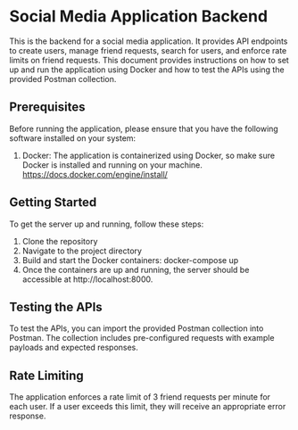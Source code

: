 # Social Media Application Backend
This is the backend for a social media application. It provides API endpoints to create users, manage friend requests, search for users, and enforce rate limits on friend requests. This document provides instructions on how to set up and run the application using Docker and how to test the APIs using the provided Postman collection.

## Prerequisites
Before running the application, please ensure that you have the following software installed on your system:

1. Docker: The application is containerized using Docker, so make sure Docker is installed and running on your machine.
https://docs.docker.com/engine/install/

## Getting Started
To get the server up and running, follow these steps:
1. Clone the repository
2. Navigate to the project directory
3. Build and start the Docker containers: docker-compose up
4. Once the containers are up and running, the server should be accessible at http://localhost:8000.

## Testing the APIs
To test the APIs, you can import the provided Postman collection into Postman. The collection includes pre-configured requests with example payloads and expected responses.

## Rate Limiting
The application enforces a rate limit of 3 friend requests per minute for each user. If a user exceeds this limit, they will receive an appropriate error response.
